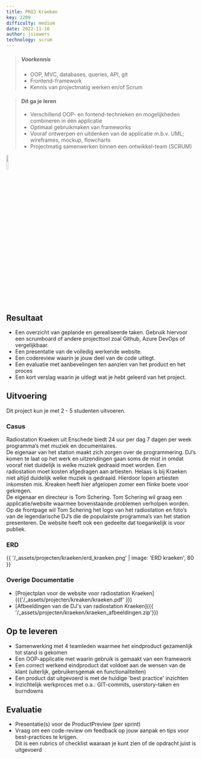```yaml
---
title: PROJ Kraeken
key: 2209
difficulty: medium
date: 2022-11-10
author: jsiewers
technology: scrum
---
```


> ##### Voorkennis
> * OOP, MVC, databases, queries, API, git
> * Frontend-framework
> * Kennis van projectmatig werken en/of Scrum

> #### Dit ga je leren
> * Verschillend OOP- en fontend-technieken en mogelijkheden combineren in één applicatie
> * Optimaal gebruikmaken van frameworks
> * Vooraf ontwerpen en uitdenken van de applicatie m.b.v. UML; wireframes, mockup, flowcharts
> * Projectmatig samenwerken binnen een ontwikkel-team (SCRUM)

<img src="{{ '/_assets/projecten/project-laptop.png'  }}" style="width:10%;">

## Resultaat
* Een overzicht van geplande en gerealiseerde taken. Gebruik hiervoor een scrumboard of andere projecttool zoal Github, Azure DevOps of vergelijkbaar.
* Een presentatie van de volledig werkende website.
* Een codereview waarin je jouw deel van de code uitlegt.
* Een evaluatie met aanbevelingen ten aanzien van het product en het proces
* Een kort verslag waarin je uitlegt wat je hebt geleerd van het project.

## Uitvoering
Dit project kun je met 2 - 5 studenten uitvoeren.


### Casus
Radiostation Kraeken uit Enschede biedt 24 uur per dag 7 dagen per week programma’s met muziek en documentaires.  
De eigenaar van het station maakt zich zorgen over de programmering. DJ’s komen te laat op het werk en uitzendingen gaan soms de mist in omdat vooraf niet duidelijk is welke muziek gedraaid moet worden. Een radiostation moet kosten afgedragen aan artiesten. Helaas is bij Kraeken niet altijd duidelijk welke muziek is gedraaid. Hierdoor lopen artiesten inkomsten mis. Kreaken heeft hier afgelopen zomer een flinke boete voor gekregen.  
De eigenaar en directeur is Tom Schering. Tom Schering wil graag een applicatie/website waarmee bovenstaande problemen verholpen worden. Op de frontpage wil Tom Schering het logo van het radiostation en foto’s van de legendarische DJ’s die de populairste programma’s van het station presenteren.
De website heeft ook een gedeelte dat toegankelijk is voor publiek. 

### ERD
{{ '/_assets/projecten/kraeken/erd_kraeken.png' | image: 'ERD kraeken', 80 }}


### Overige Documentatie
* [Projectplan voor de website voor radiostation Kraeken]({{'/_assets/projecten/kreaken/kraeken.pdf' }})
* [Afbeeldingen van de DJ's van radiostation Kraeken]({{ '/_assets/projecten/kraeken/kraeken_afbeeldingen.zip'}})


## Op te leveren
* Samenwerking met 4 teamleden waarmee het eindproduct gezamenlijk tot stand is gekomen
* Een OOP-applicatie met waarin gebruik is gemaakt van een framework
* Een correct werkend eindproduct dat voldoet aan de wensen van de klant (uiterlijk, gebruikersgemak en functionaliteiten)
* Een product dat uitgevoerd is met de huidige 'best practice' inzichten
* Inzichtelijk werkproces met o.a.: GIT-commits, userstory-taken en burndowns


## Evaluatie
* Presentatie(s) voor de ProductPreview (per sprint)
* Vraag om een code-review om feedback op jouw aanpak en tips voor best-practices te krijgen.<br>
  Dit is een rubrics of checklist waaraan je kunt zien of de opdracht juist is uitgevoerd
